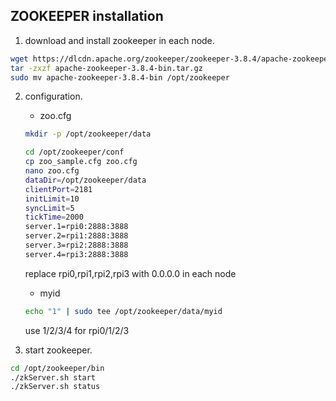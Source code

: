 ## ZOOKEEPER installation
1. download and install zookeeper in each node.
~~~bash
wget https://dlcdn.apache.org/zookeeper/zookeeper-3.8.4/apache-zookeeper-3.8.4-bin.tar.gz
tar -zxzf apache-zookeeper-3.8.4-bin.tar.gz
sudo mv apache-zookeeper-3.8.4-bin /opt/zookeeper
~~~

2. configuration.
    - zoo.cfg
    ~~~bash
    mkdir -p /opt/zookeeper/data
    
    cd /opt/zookeeper/conf
    cp zoo_sample.cfg zoo.cfg
    nano zoo.cfg
    dataDir=/opt/zookeeper/data
    clientPort=2181
    initLimit=10
    syncLimit=5
    tickTime=2000
    server.1=rpi0:2888:3888
    server.2=rpi1:2888:3888
    server.3=rpi2:2888:3888
    server.4=rpi3:2888:3888
    ~~~
    replace rpi0,rpi1,rpi2,rpi3 with 0.0.0.0 in each node

    - myid
    ~~~bash
    echo "1" | sudo tee /opt/zookeeper/data/myid  
    ~~~
    use 1/2/3/4 for rpi0/1/2/3 

3. start zookeeper.
~~~bash
cd /opt/zookeeper/bin
./zkServer.sh start
./zkServer.sh status
~~~
